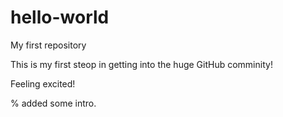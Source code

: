 # hello-world
My first repository


This is my first steop in getting into the huge GitHub comminity!

Feeling excited!

% added some intro.
